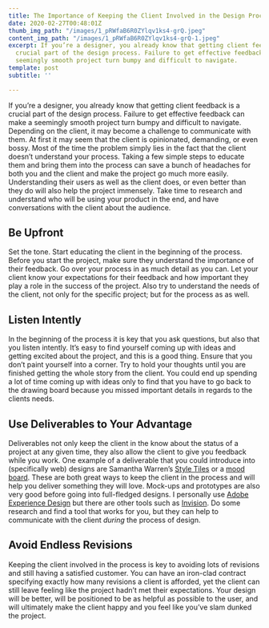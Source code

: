 ```yaml
---
title: The Importance of Keeping the Client Involved in the Design Process
date: 2020-02-27T00:48:01Z
thumb_img_path: "/images/1_pRWfaB6R0ZYlqv1ks4-grQ.jpeg"
content_img_path: "/images/1_pRWfaB6R0ZYlqv1ks4-grQ-1.jpeg"
excerpt: If you’re a designer, you already know that getting client feedback is a
  crucial part of the design process. Failure to get effective feedback can make a
  seemingly smooth project turn bumpy and difficult to navigate.
template: post
subtitle: ''

---
```

If you’re a designer, you already know that getting client feedback is a crucial part of the design process. Failure to get effective feedback can make a seemingly smooth project turn bumpy and difficult to navigate. Depending on the client, it may become a challenge to communicate with them. At first it may seem that the client is opinionated, demanding, or even bossy. Most of the time the problem simply lies in the fact that the client doesn’t understand your process. Taking a few simple steps to educate them and bring them into the process can save a bunch of headaches for both you and the client and make the project go much more easily. Understanding their users as well as the client does, or even better than they do will also help the project immensely. Take time to research and understand who will be using your product in the end, and have conversations with the client about the audience.

## Be Upfront

Set the tone. Start educating the client in the beginning of the process. Before you start the project, make sure they understand the importance of their feedback. Go over your process in as much detail as you can. Let your client know your expectations for their feedback and how important they play a role in the success of the project. Also try to understand the needs of the client, not only for the specific project; but for the process as as well.

## Listen Intently

In the beginning of the process it is key that you ask questions, but also that you listen intently. It’s easy to find yourself coming up with ideas and getting excited about the project, and this is a good thing. Ensure that you don’t paint yourself into a corner. Try to hold your thoughts until you are finished getting the whole story from the client. You could end up spending a lot of time coming up with ideas only to find that you have to go back to the drawing board because you missed important details in regards to the clients needs.

## Use Deliverables to Your Advantage

Deliverables not only keep the client in the know about the status of a project at any given time, they also allow the client to give you feedback while you work. One example of a deliverable that you could introduce into (specifically web) designs are Samantha Warren’s [Style Tiles](http://styletil.es/) or a [mood board](http://en.wikipedia.org/wiki/Mood_board). These are both great ways to keep the client in the process and will help you deliver something they will love. Mock-ups and prototypes are also very good before going into full-fledged designs. I personally use [Adobe Experience Design](http://www.adobe.com/products/experience-design.html) but there are other tools such as [Invision](https://www.invisionapp.com/). Do some research and find a tool that works for you, but they can help to communicate with the client _during_ the process of design.

## Avoid Endless Revisions

Keeping the client involved in the process is key to avoiding lots of revisions and still having a satisfied customer. You can have an iron-clad contract specifying exactly how many revisions a client is afforded, yet the client can still leave feeling like the project hadn’t met their expectations. Your design will be better, will be positioned to be as helpful as possible to the user, and will ultimately make the client happy and you feel like you’ve slam dunked the project.